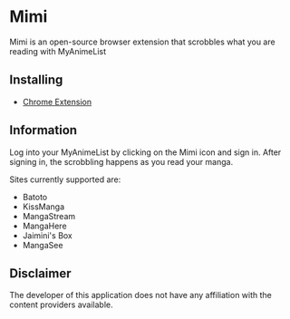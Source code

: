 # Mimi #

Mimi is an open-source browser extension that scrobbles what you are reading with MyAnimeList

## Installing ##

* [Chrome Extension](https://chrome.google.com/webstore/detail/mimi/paimnaijocbgecbipcfkomgmdmiccgii)

## Information ##

Log into your MyAnimeList by clicking on the Mimi icon and sign in.  After signing in, the scrobbling happens as you read your manga.

Sites currently supported are:

* Batoto
* KissManga
* MangaStream
* MangaHere
* Jaimini's Box
* MangaSee

## Disclaimer ##

The developer of this application does not have any affiliation with the content providers available.
